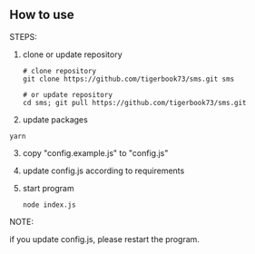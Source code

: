 ## How to use

STEPS:

1. clone or update repository

   ```
   # clone repository
   git clone https://github.com/tigerbook73/sms.git sms

   # or update repository
   cd sms; git pull https://github.com/tigerbook73/sms.git
    ```

2. update packages
  ```
  yarn
  ```

3. copy "config.example.js" to "config.js"


4. update config.js according to requirements

5. start program
   ```
   node index.js
   ```

NOTE:

if you update config.js, please restart the program.

